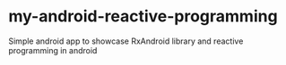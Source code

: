 # my-android-reactive-programming
Simple android app to showcase RxAndroid library and reactive programming in android
